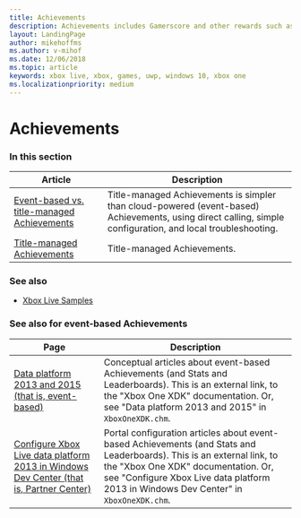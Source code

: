 ```yaml
---
title: Achievements
description: Achievements includes Gamerscore and other rewards such as digital artwork, new maps, characters, and stat boosts.
layout: LandingPage
author: mikehoffms
ms.author: v-mihof
ms.date: 12/06/2018
ms.topic: article
keywords: xbox live, xbox, games, uwp, windows 10, xbox one
ms.localizationpriority: medium
---
```


# Achievements


### In this section

| Article | Description |
|---------|-------------|
| [Event-based vs. title-managed Achievements](live-achievements-eb-vs-tm.md) | Title-managed Achievements is simpler than cloud-powered (event-based) Achievements, using direct calling, simple configuration, and local troubleshooting. |
| [Title-managed Achievements](title-managed/live-achievements-tm-nav.md) | Title-managed Achievements. |


### See also

* [Xbox Live Samples](../../../api-ref/live-samples.md)


### See also for event-based Achievements

| Page | Description |
|---------|-------------|
| [Data platform 2013 and 2015 (that is, event-based)](https://developer.microsoft.com/games/xbox/docs/xdk/data-platform-2013-2015) | Conceptual articles about event-based Achievements (and Stats and Leaderboards). This is an external link, to the "Xbox One XDK" documentation.  Or, see "Data platform 2013 and 2015" in `XboxOneXDK.chm`. |
| [Configure Xbox Live data platform 2013 in Windows Dev Center (that is, Partner Center)](https://developer.microsoft.com/games/xbox/docs/xdk/dev-center-configure-data-platform-2013) | Portal configuration articles about event-based Achievements (and Stats and Leaderboards). This is an external link, to the "Xbox One XDK" documentation. Or, see "Configure Xbox Live data platform 2013 in Windows Dev Center" in `XboxOneXDK.chm`. |
